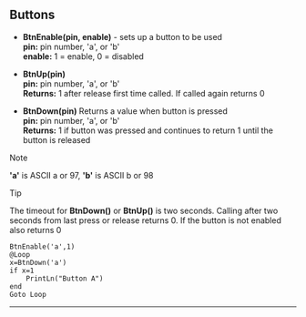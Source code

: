 ## Buttons

- **BtnEnable(pin, enable)** - sets up a button to be used <br>
**pin:** pin number, 'a', or 'b' <br>
**enable:** 1 = enable, 0 = disabled  <br>


- **BtnUp(pin)**  <br>
**pin:** pin number, 'a', or 'b' <br>
**Returns:** 1 after release first time called. If called again returns 0<br>


 - **BtnDown(pin)** Returns a value when button is pressed<br>
**pin:** pin number, 'a', or 'b' <br>
**Returns:** 1 if button was pressed and continues to return 1 until the button is released

> [!NOTE] 
> **'a'** is ASCII a or 97, **'b'** is ASCII b or 98

> [!TIP] 
> The timeout for **BtnDown()** or **BtnUp()** is two seconds. Calling after two seconds from last press or release returns 0. If the button is not enabled also returns 0

```basic
BtnEnable('a',1)
@Loop
x=BtnDown('a')
if x=1
    PrintLn("Button A")
end
Goto Loop
```
---
